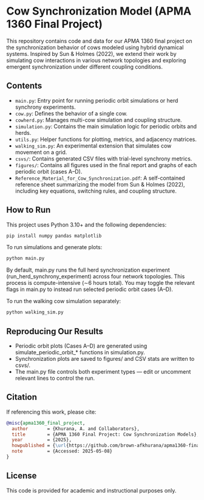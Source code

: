 # Cow Synchronization Model (APMA 1360 Final Project)

This repository contains code and data for our APMA 1360 final project on the synchronization behavior of cows modeled using hybrid dynamical systems. Inspired by Sun & Holmes (2022), we extend their work by simulating cow interactions in various network topologies and exploring emergent synchronization under different coupling conditions.

## Contents

- `main.py`: Entry point for running periodic orbit simulations or herd synchrony experiments.
- `cow.py`: Defines the behavior of a single cow.
- `cowherd.py`: Manages multi-cow simulation and coupling structure.
- `simulation.py`: Contains the main simulation logic for periodic orbits and herds.
- `utils.py`: Helper functions for plotting, metrics, and adjacency matrices.
- `walking_sim.py`: An experimental extension that simulates cow movement on a grid.
- `csvs/`: Contains generated CSV files with trial-level synchrony metrics.
- `figures/`: Contains all figures used in the final report and graphs of each periodic orbit (cases A–D).
- `Reference_Material_for_Cow_Synchronization.pdf`: A self-contained reference sheet summarizing the model from Sun & Holmes (2022), including key equations, switching rules, and coupling structure.

## How to Run

This project uses Python 3.10+ and the following dependencies:

```bash
pip install numpy pandas matplotlib
```

To run simulations and generate plots:
```bash
python main.py
```
By default, main.py runs the full herd synchronization experiment (run_herd_synchrony_experiment) across four network topologies. This process is compute-intensive (∼6 hours total). You may toggle the relevant flags in main.py to instead run selected periodic orbit cases (A–D).

To run the walking cow simulation separately:

```bash
python walking_sim.py
```

## Reproducing Our Results

- Periodic orbit plots (Cases A–D) are generated using simulate_periodic_orbit_* functions in simulation.py.
- Synchronization plots are saved to figures/ and CSV stats are written to csvs/.
- The main.py file controls both experiment types — edit or uncomment relevant lines to control the run.

## Citation

If referencing this work, please cite:
```bibtex
@misc{apma1360_final_project,
  author       = {Khurana, A. and Collaborators},
  title        = {APMA 1360 Final Project: Cow Synchronization Models},
  year         = {2025},
  howpublished = {\url{https://github.com/brown-afkhurana/apma1360-final}},
  note         = {Accessed: 2025-05-08}
}
```

## License

This code is provided for academic and instructional purposes only.
